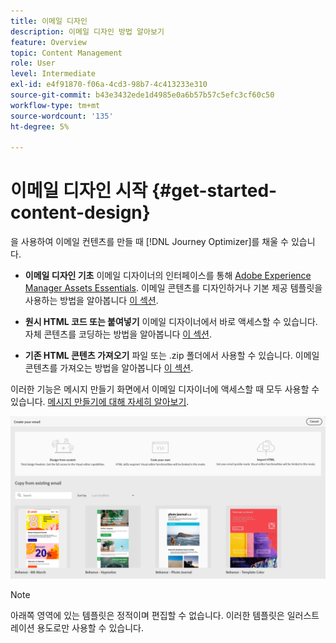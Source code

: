 ```yaml
---
title: 이메일 디자인
description: 이메일 디자인 방법 알아보기
feature: Overview
topic: Content Management
role: User
level: Intermediate
exl-id: e4f91870-f06a-4cd3-98b7-4c413233e310
source-git-commit: b43e3432ede1d4985e0a6b57b57c5efc3cf60c50
workflow-type: tm+mt
source-wordcount: '135'
ht-degree: 5%

---
```


# 이메일 디자인 시작 {#get-started-content-design}

을 사용하여 이메일 컨텐츠를 만들 때 [!DNL Journey Optimizer]를 채울 수 있습니다.

* **이메일 디자인 기초** 이메일 디자이너의 인터페이스를 통해 [Adobe Experience Manager Assets Essentials](assets-essentials.md). 이메일 콘텐츠를 디자인하거나 기본 제공 템플릿을 사용하는 방법을 알아봅니다 [이 섹션](create-email-content.md).

* **원시 HTML 코드 또는 붙여넣기** 이메일 디자이너에서 바로 액세스할 수 있습니다. 자체 콘텐츠를 코딩하는 방법을 알아봅니다 [이 섹션](existing-content.md#import-raw-html-code).

* **기존 HTML 콘텐츠 가져오기** 파일 또는 .zip 폴더에서 사용할 수 있습니다. 이메일 콘텐츠를 가져오는 방법을 알아봅니다 [이 섹션](existing-content.md#import-html-content-from-file).

이러한 기능은 메시지 만들기 화면에서 이메일 디자이너에 액세스할 때 모두 사용할 수 있습니다. [메시지 만들기에 대해 자세히 알아보기](create-message.md).

![](assets/content-editors.png)

>[!NOTE]
>
>아래쪽 영역에 있는 템플릿은 정적이며 편집할 수 없습니다. 이러한 템플릿은 일러스트레이션 용도로만 사용할 수 있습니다.
